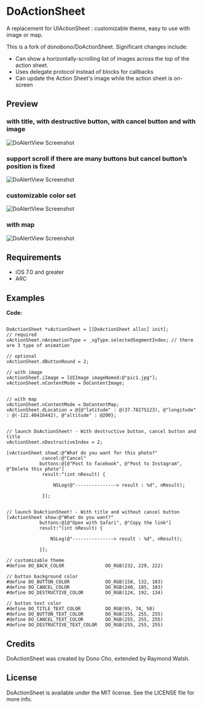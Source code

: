 DoActionSheet
=============

  A replacement for UIActionSheet : customizable theme, easy to use with image or map.

This is a fork of donobono/DoActionSheet.
Significant changes include:
- Can show a horizontally-scrolling list of images across the top of the action sheet.
- Uses delegate protocol instead of blocks for callbacks
- Can update the Action Sheet's image while the action sheet is on-screen

## Preview

### with title, with destructive button, with cancel button and with image
![DoAlertView Screenshot](https://raw.github.com/walsh2000/DoActionSheet/master/p1.png)

### support scroll if there are many buttons but cancel button’s position is fixed
![DoAlertView Screenshot](https://raw.github.com/walsh2000/DoActionSheet/master/p2.png)

### customizable color set
![DoAlertView Screenshot](https://raw.github.com/walsh2000/DoActionSheet/master/p3.png)

### with map
![DoAlertView Screenshot](https://raw.github.com/walsh2000/DoActionSheet/master/p4.png)


## Requirements
- iOS 7.0 and greater
- ARC


## Examples

**Code:**

```objc

DoActionSheet *vActionSheet = [[DoActionSheet alloc] init];
// required
vActionSheet.nAnimationType = _sgType.selectedSegmentIndex;	// there are 3 type of animation

// optional
vActionSheet.dButtonRound = 2;	

// with image
vActionSheet.iImage = [UIImage imageNamed:@"pic1.jpg"];
vActionSheet.nContentMode = DoContentImage;


// with map
vActionSheet.nContentMode = DoContentMap;
vActionSheet.dLocation = @{@"latitude" : @(37.78275123), @"longitude" : @(-122.40416442), @"altitude" : @200};


// launch DoActionSheet! - With destructive button, cancel button and title
vActionSheet.nDestructiveIndex = 2;

[vActionSheet showC:@"What do you want for this photo?"
             cancel:@"Cancel"
            buttons:@[@"Post to facebook", @"Post to Instagram", @"Delete this photo"]
             result:^(int nResult) {
                 
                 NSLog(@"---------------> result : %d", nResult);
                 
             }];


// launch DoActionSheet! - With title and without cancel button
[vActionSheet show:@"What do you want?"
            buttons:@[@"Open with Safari", @"Copy the link"]
            result:^(int nResult) {
                
                NSLog(@"---------------> result : %d", nResult);
                
            }];

```

```objc
// customizable theme
#define DO_BACK_COLOR               DO_RGB(232, 229, 222)

// button background color
#define DO_BUTTON_COLOR             DO_RGB(158, 132, 103)
#define DO_CANCEL_COLOR             DO_RGB(240, 185, 103)
#define DO_DESTRUCTIVE_COLOR        DO_RGB(124, 192, 134)

// button text color
#define DO_TITLE_TEXT_COLOR         DO_RGB(95, 74, 50)
#define DO_BUTTON_TEXT_COLOR        DO_RGB(255, 255, 255)
#define DO_CANCEL_TEXT_COLOR        DO_RGB(255, 255, 255)
#define DO_DESTRUCTIVE_TEXT_COLOR   DO_RGB(255, 255, 255)
```

## Credits

DoActionSheet was created by Dono Cho, extended by Raymond Walsh.


## License

DoActionSheet is available under the MIT license. See the LICENSE file for more info.
